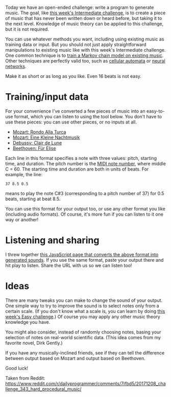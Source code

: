 Today we have an open-ended challenge: write a program to generate music. The goal, like [this week's Intermediate challenge](https://www.reddit.com/r/dailyprogrammer/comments/7i1ib1/20171206_challenge_343_intermediate_mozarts), is to create a piece of music that has never been written down or heard before, but taking it to the next level. Knowledge of music theory can be applied to this challenge, but it is not required.

You can use whatever methods you want, including using existing music as training data or input. But you should not just apply straightforward manipulations to existing music like with this week's Intermediate challenge. One common technique is to [train a Markov chain model on existing music](https://en.wikipedia.org/wiki/Markov_chain#Music). Other techniques are perfectly valid too, such as [cellular automata](http://tones.wolfram.com) or [neural networks](http://www.cs.colorado.edu/~mozer/Research/Selected%20Publications/music.html).

Make it as short or as long as you like. Even 16 beats is not easy.

# Training/input data

For your convenience I've converted a few pieces of music into an easy-to-use format, which you can listen to using the tool below. You don't have to use these pieces: you can use other pieces, or no inputs at all.

* [Mozart: Rondo Alla Turca](https://gist.githubusercontent.com/cosmologicon/310dfe3aa8a5b9b8f558caa995e0ee68/raw/baa3c343d69295dba226610362bc321a2e36ffc9/rondo.txt)
* [Mozart: Eine Kleine Nachtmusik](https://gist.githubusercontent.com/cosmologicon/f0ec10d86346af3a23762464741a0a03/raw/9f3812b56e53d63c22c11729394c8513b257265a/eine-kleine.txt)
* [Debussy: Clair de Lune](https://gist.githubusercontent.com/cosmologicon/eb532ac6bf58ddb12cfe6d2840ad1fe5/raw/ace3acac23267d7d1bb3d209505ad9c69c2570a4/clair-de-lune.txt)
* [Beethoven: Für Elise](https://gist.githubusercontent.com/cosmologicon/5d0b86abe51a9ee572dc0f57718ef83d/raw/d57da806d33cdd1187aac7a103dec7f21d17ddcb/elise.txt)

Each line in this format specifies a note with three values: pitch, starting time, and duration. The pitch number is the [MIDI note number](http://www.electronics.dit.ie/staff/tscarff/Music_technology/midi/midi_note_numbers_for_octaves.htm), where middle C = 60. The starting time and duration are both in units of beats. For example, the line:

    37 8.5 0.5

means to play the note C#3 (corresponding to a pitch number of 37) for 0.5 beats, starting at beat 8.5.

You can use this format for your output too, or use any other format you like (including audio formats). Of course, it's more fun if you can listen to it one way or another!

# Listening and sharing

I threw together [this JavaScript page that converts the above format into generated sounds](http://ufx.space/stuff/procmusic/). If you use the same format, paste your output there and hit play to listen. Share the URL with us so we can listen too!

# Ideas

There are many tweaks you can make to change the sound of your output. One simple way to try to improve the sound is to select notes only from a certain scale. (If you don't know what a scale is, you can learn by doing [this week's Easy challenge](https://www.reddit.com/r/dailyprogrammer/comments/7hhyin/20171204_challenge_343_easy_major_scales/).) Of course you may apply any other music theory knowledge you have.

You might also consider, instead of randomly choosing notes, basing your selection of notes on real-world scientific data. (This idea comes from my favorite novel, Dirk Gently.)

If you have any musically-inclined friends, see if they can tell the difference between output based on Mozart and output based on Beethoven.

Good luck!

Taken from Reddit: https://www.reddit.com/r/dailyprogrammer/comments/7ifbd5/20171208_challenge_343_hard_procedural_music/